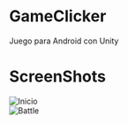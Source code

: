 # GameClicker
Juego para Android con Unity

# ScreenShots
![Inicio](https://github.com/user-attachments/assets/055a0b68-5fd1-4df1-b120-f690ac6b5e2b)
<br>
![Battle](https://github.com/user-attachments/assets/209d79d7-9767-4027-9ba8-f47990c52df8)
